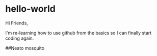 # hello-world

Hi Friends,

I'm re-learning how to use github from the basics so I can finally start coding again. 

##Neato mosquito
